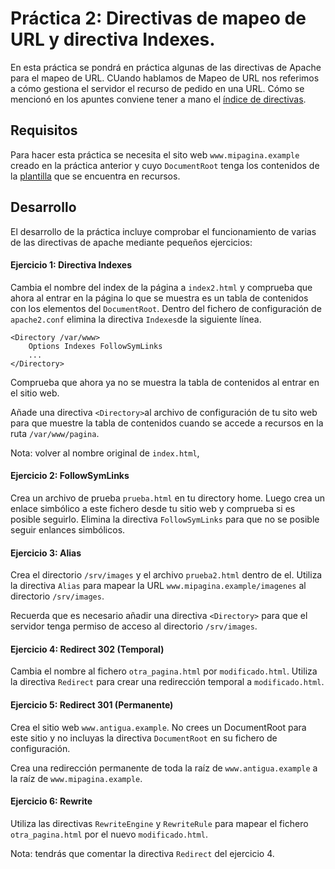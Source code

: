 # Práctica 2: Directivas de mapeo de URL y directiva Indexes.

En esta práctica se pondrá en práctica algunas de las directivas de Apache para el mapeo de URL. CUando hablamos de Mapeo de URL nos referimos a cómo gestiona el servidor el recurso de pedido en una URL. Cómo se mencionó en los apuntes conviene tener a mano el [índice de directivas](https://httpd.apache.org/docs/2.4/mod/directives.html). 

## Requisitos

Para hacer esta práctica se necesita el sito web `www.mipagina.example` creado en la práctica anterior y cuyo `DocumentRoot` tenga los contenidos de la [plantilla](/recursos/plantilla/) que se encuentra en recursos. 

## Desarrollo

El desarrollo de la práctica incluye comprobar el funcionamiento de varias de las directivas de apache mediante pequeños ejercicios:

#### Ejercicio 1: Directiva Indexes

Cambia el nombre del index de la página a `index2.html` y comprueba que ahora al entrar en la página lo que se muestra es un tabla de contenidos con los elementos del `DocumentRoot`. Dentro del fichero de configuración de `apache2.conf` elimina la directiva `Indexes`de la siguiente línea.
```
<Directory /var/www>
    Options Indexes FollowSymLinks
    ...
</Directory>
```
Comprueba que ahora ya no se muestra la tabla de contenidos al entrar en el sitio web.

Añade una directiva `<Directory>`al archivo de configuración de tu sito web para que muestre la tabla de contenidos cuando se accede a recursos en la ruta `/var/www/pagina`.

Nota: volver al nombre original de `index.html`,

#### Ejercicio 2: FollowSymLinks

Crea un archivo de prueba `prueba.html` en tu directory home. Luego crea un enlace simbólico a este fichero desde tu sitio web y comprueba si es posible seguirlo. Elimina la directiva `FollowSymLinks` para que no se posible seguir enlances simbólicos.

#### Ejercicio 3: Alias

Crea el directorio `/srv/images` y el archivo `prueba2.html` dentro de el. Utiliza la directiva `Alias` para mapear la URL `www.mipagina.example/imagenes` al directorio `/srv/images`. 

Recuerda que es necesario añadir una directiva `<Directory>` para que el servidor tenga permiso de acceso al directorio `/srv/images`. 

#### Ejercicio 4: Redirect 302 (Temporal)

Cambia el nombre al fichero `otra_pagina.html` por `modificado.html`. Utiliza la directiva `Redirect` para crear una redirección temporal a `modificado.html`. 

#### Ejercicio 5: Redirect 301 (Permanente)

Crea el sitio web `www.antigua.example`. No crees un DocumentRoot para este sitio y no incluyas la directiva `DocumentRoot` en su fichero de configuración.

Crea una redirección permanente de toda la raíz de `www.antigua.example` a la raíz de `www.mipagina.example`.

#### Ejercicio 6: Rewrite

Utiliza las directivas `RewriteEngine` y `RewriteRule` para mapear el fichero `otra_pagina.html` por el nuevo `modificado.html`. 

Nota: tendrás que comentar la directiva `Redirect` del ejercicio 4. 

